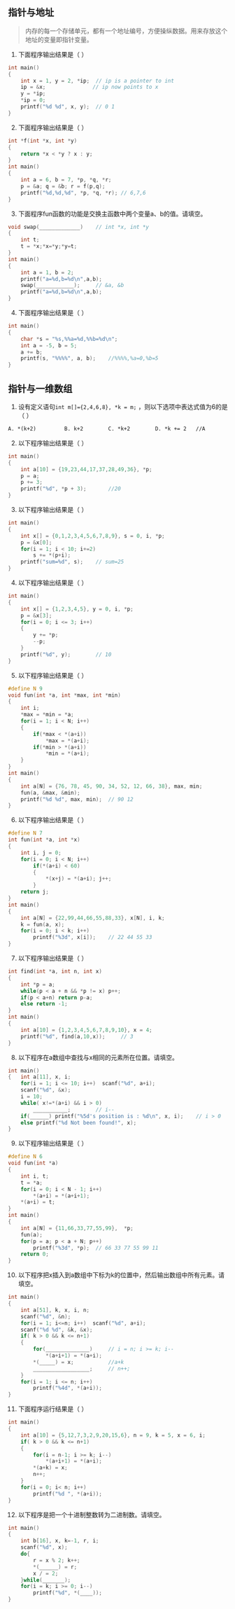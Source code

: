 ## 指针与地址

> 内存的每一个存储单元，都有一个地址编号，方便操纵数据。用来存放这个地址的变量即指针变量。

1. 下面程序输出结果是（        ）

```c
int main()
{
    int x = 1, y = 2, *ip;	// ip is a pointer to int
    ip = &x;			   // ip now points to x
    y = *ip;	
    *ip = 0;
    printf("%d %d", x, y);	// 0 1
}
```

2. 下面程序输出结果是（        ）

```c
int *f(int *x, int *y)
{
    return *x < *y ? x : y;
}
int main()
{
    int a = 6, b = 7, *p, *q, *r;
    p = &a; q = &b; r = f(p,q);
    printf("%d,%d,%d", *p, *q, *r);	// 6,7,6
}
```

3. 下面程序fun函数的功能是交换主函数中两个变量a、b的值。请填空。

```c
void swap(_____________)	// int *x, int *y
{
    int t;
    t = *x;*x=*y;*y=t;
}
int main()
{
    int a = 1, b = 2;
    printf("a=%d,b=%d\n",a,b);
    swap(____________);		// &a, &b
    printf("a=%d,b=%d\n",a,b);
}
```

4. 下面程序输出结果是（        ）

```c
int main()
{
    char *s = "%s,%%a=%d,%%b=%d\n";
    int a = -5, b = 5;
    a += b;
    printf(s, "%%%%", a, b);	//%%%%,%a=0,%b=5
}
```

## 指针与一维数组

1. 设有定义语句`int m[]={2,4,6,8}, *k = m;` ，则以下选项中表达式值为6的是（        ）

```tex
A. *(k+2)         B. k+2        C. *k+2        D. *k += 2	//A
```

2. 以下程序输出结果是（        ）

```c
int main()
{
    int a[10] = {19,23,44,17,37,28,49,36}, *p;
    p = a;
    p += 3;
    printf("%d", *p + 3);		//20
}
```

3. 以下程序输出结果是（        ）

```c
int main()
{
    int x[] = {0,1,2,3,4,5,6,7,8,9}, s = 0, i, *p;
    p = &x[0];
    for(i = 1; i < 10; i+=2)
        s += *(p+i);
    printf("sum=%d", s);	// sum=25
}
```

4. 以下程序输出结果是（        ）

```c
int main()
{
    int x[] = {1,2,3,4,5}, y = 0, i, *p;
    p = &x[3];
    for(i = 0; i <= 3; i++)
    {
        y += *p;
        --p;
    }
    printf("%d", y);		// 10
}
```

5. 以下程序输出结果是（        ）

```c
#define N 9
void fun(int *a, int *max, int *min)
{
    int i;
    *max = *min = *a;
    for(i = 1; i < N; i++)
    {
        if(*max < *(a+i))
            *max = *(a+i);
        if(*min > *(a+i))
            *min = *(a+i);
    }
}
int main()
{
    int a[N] = {76, 78, 45, 90, 34, 52, 12, 66, 38}, max, min;
    fun(a, &max, &min);
    printf("%d %d", max, min);	// 90 12
}
```

6. 以下程序输出结果是（        ）

```c
#define N 7
int fun(int *a, int *x)
{
    int i, j = 0;
    for(i = 0; i < N; i++)
        if(*(a+i) < 60)
        {
            *(x+j) = *(a+i); j++;
        }
    return j;
}
int main()
{
    int a[N] = {22,99,44,66,55,88,33}, x[N], i, k;
    k = fun(a, x);
    for(i = 0; i < k; i++)
        printf("%3d", x[i]);	// 22 44 55 33
}
```

7. 以下程序输出结果是（        ）

```c
int find(int *a, int n, int x)
{
    int *p = a;
    while(p < a + n && *p != x) p++;
    if(p < a+n) return p-a;
    else return -1;
}
int main()
{
    int a[10] = {1,2,3,4,5,6,7,8,9,10}, x = 4;
    printf("%d", find(a,10,x));		// 3
}
```

8. 以下程序在a数组中查找与x相同的元素所在位置。请填空。

```c
int main()
{   int a[11], x, i;
    for(i = 1; i <= 10; i++)  scanf("%d", a+i);
    scanf("%d", &x);
    i = 10;
    while( x!=*(a+i) && i > 0)
        ___________;		// i--
    if(______) printf("%5d's position is : %d\n", x, i);	// i > 0
    else printf("%d Not been found!", x);
}
```

9. 以下程序输出结果是（        ）

```c
#define N 6
void fun(int *a)
{
    int i, t;
    t = *a;
    for(i = 0; i < N - 1; i++)
        *(a+i) = *(a+i+1);
    *(a+i) = t;
}
int main()
{
    int a[N] = {11,66,33,77,55,99},  *p;
    fun(a);
    for(p = a; p < a + N; p++)
        printf("%3d", *p);	// 66 33 77 55 99 11
    return 0;
}
```

10. 以下程序把x插入到a数组中下标为k的位置中，然后输出数组中所有元素。请填空。

```c
int main()
{
    int a[51], k, x, i, n;
    scanf("%d", &n);
    for(i = 1; i<=n; i++)  scanf("%d", a+i);
    scanf("%d %d", &k, &x);
    if( k > 0 && k <= n+1)
    {
        for(______________)		// i = n; i >= k; i--
            *(a+i+1) = *(a+i);
        *(_____) = x;			//a+k
        __________________;		// n++;
    }
    for(i = 1; i <= n; i++)
        printf("%4d", *(a+i));
}
```

11. 下面程序运行结果是（        ）

```c
int main()
{
    int a[10] = {5,12,7,3,2,9,20,15,6}, n = 9, k = 5, x = 6, i;
    if( k > 0 && k <= n+1)
    {
        for(i = n-1; i >= k; i--)
            *(a+i+1) = *(a+i);
        *(a+k) = x;
        n++;
    }
    for(i = 0; i< n; i++)
        printf("%d ", *(a+i));	
}
```

12. 以下程序是把一个十进制整数转为二进制数。请填空。

```c
int main()
{
    int b[16], x, k=-1, r, i;
    scanf("%d", x);
    do{
        r = x % 2; k++;
        *(______) = r;
        x / = 2;
    }while(_______);
    for(i = k; i >= 0; i--)
        printf("%d", *(____));
}
```